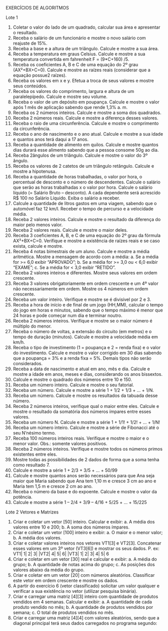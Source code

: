 EXERCÍCIOS DE ALGORITMOS  

Lote 1
1.	Coletar o valor do lado de um quadrado, calcular sua área e apresentar o resultado.
2.	Receba o salário de um funcionário e mostre o novo salário com reajuste de 15%.
3.	Receba a base e a altura de um triângulo. Calcule e mostre a sua área.
4.	Receba a temperatura em graus Celsius. Calcule e mostre a sua temperatura convertida em fahrenheit F = (9*C+160) /5.
5.	Receba os coeficientes A, B e C de uma equação do 2º grau (AX²+BX+C=0). Calcule e mostre as raízes reais (considerar que a equação possue2 raízes).
6.	Receba os valores em x e y. Efetua a troca de seus valores e mostre seus conteúdos.
7.	Receba os valores do comprimento, largura e altura de um paralelepípedo. Calcule e mostre seu volume.
8.	Receba o valor de um depósito em poupança. Calcule e mostre o valor após 1 mês de aplicação sabendo que rende 1,3% a. m.
9.	Receba os 2 números inteiros. Calcule e mostre a soma dos quadrados.
10.	Receba 2 números reais. Calcule e mostre a diferença desses valores.
11.	Receba o raio de uma circunferência. Calcule e mostre o comprimento da circunferência.
12.	Receba o ano de nascimento e o ano atual. Calcule e mostre a sua idade e quantos anos terá daqui a 17 anos.
13.	Receba a quantidade de alimento em quilos. Calcule e mostre quantos dias durará esse alimento sabendo que a pessoa consome 50g ao dia.
14.	Receba 2ângulos de um triângulo. Calcule e mostre o valor do 3º ângulo.
15.	Receba os valores de 2 catetos de um triângulo retângulo. Calcule e mostre a hipotenusa.
16.	Receba a quantidade de horas trabalhadas, o valor por hora, o percentual de desconto e o número de descendentes. Calcule o salário que serão as horas trabalhadas x o valor por hora. Calcule o salário líquido (= Salário Bruto – desconto). A cada dependente será acrescido R$ 100 no Salário Líquido. Exiba o salário a receber.
17.	Calcule a quantidade de litros gastos em uma viagem, sabendo que o automóvel faz 12 km/l. Receber o tempo de percurso e a velocidade média.
18.	Receba 2 valores inteiros. Calcule e mostre o resultado da diferença do maior pelo menos valor.
19.	Receba 2 valores reais. Calcule e mostre o maior deles.
20.	Receba 3 coeficientes A, B, e C de uma equação do 2º grau da fórmula AX²+BX+C=0. Verifique e mostre a existência de raízes reais e se caso exista, calcule e mostre.
21.	Receba 4 notas bimestrais de um aluno. Calcule e mostre a média aritmética. Mostre a mensagem de acordo com a média:
a.	Se a média for >= 6,0 exibir “APROVADO”;
b.	Se a média for >= 3,0 ou < 6,0 exibir “EXAME”;
c.	Se a média for < 3,0 exibir “RETIDO”.
22.	Receba 2 valores inteiros e diferentes. Mostre seus valores em ordem crescente.
23.	Receba 3 valores obrigatoriamente em ordem crescente e um 4º valor não necessariamente em ordem. Mostre os 4 números em ordem crescente.
24.	Receba um valor inteiro. Verifique e mostre se é divisível por 2 e 3.
25.	Receba a hora de início e de final de um jogo (HH,MM), calcular o tempo do jogo em horas e minutos, sabendo que o tempo máximo é menor que 24 horas e pode começar num dia e terminar noutro.
26.	Receba 2 números inteiros. Verifique e mostre se o maior número é múltiplo do menor.
27.	Receba o número de voltas, a extensão do circuito (em metros) e o tempo de duração (minutos). Calcule e mostre a velocidade média em km/h.
29.	Receba o tipo de investimento (1 = poupança e 2 = renda fixa) e o valor do investimento. Calcule e mostre o valor corrigido em 30 dias sabendo que a poupança = 3% e a renda fixa = 5%. Demais tipos não serão considerados.
30.	Receba a data de nascimento e atual em ano, mês e dia. Calcule e mostre a idade em anos, meses e dias, considerando os anos bissextos.
31.	Calcule e mostre o quadrado dos números entre 10 e 150.
32.	Receba um número inteiro. Calcule e mostre o seu fatorial.
33.	Receba um número. Calcule e mostre a série 1 + 1/2 + 1/3 + ... + 1/N.
34.	Receba um número. Calcule e mostre os resultados da tabuada desse número.
35.	Receba 2 números inteiros, verifique qual o maior entre eles. Calcule e mostre o resultado da somatória dos números ímpares entre esses valores.
36.	Receba um número N. Calcule e mostre a série 1 + 1/1! + 1/2! + ... + 1/N!
37.	Receba um número inteiro. Calcule e mostre a série de Fibonacci até o seu N’nésimo termo.
38.	Receba 100 números inteiros reais. Verifique e mostre o maior e o menor valor. Obs.: somente valores positivos.
40.	Receba 2 números inteiros. Verifique e mostre todos os números primos existentes entre eles.
41.	Mostre todas as possibilidades de 2 dados de forma que a soma tenha como resultado 7.
42.	Calcule e mostre a série 1 + 2/3 + 3/5 + ... + 50/99
43.	Calcule e mostre quantos anos serão necessários para que Ana seja maior que Maria sabendo que Ana tem 1,10 m e cresce 3 cm ao ano e Maria tem 1,5 m e cresce 2 cm ao ano.
44.	Receba o número da base e do expoente. Calcule e mostre o valor da potência.
45.	Calcule e mostre a série 1 – 2/4 + 3/9 – 4/16 + 5/25 + ... + 15/225

Lote 2
Vetores e Matrizes
1.	Criar e coletar um vetor [50] inteiro. Calcular e exibir:
a.	A média dos valores entre 10 e 200;
b.	A soma dos números ímpares.
2.	Criar e coletar um vetor [100] inteiro e exibir:
a.	O maior e o menor valor;
b.	A média dos valores.
3.	Criar e coletar valores inteiros nos vetores VT1[3] e VT2[3]. Concatenar esses valores em um 3º vetor (VT3[6]) e mostrar os seus dados. P. ex:
VT1|	1|	2|	3|	|VT2|	4|	5|	6|	|VT3|	1|	2|	3|	4|	5|	6
5.	Criar e coletar em um vetor [30] real e calcular e exibir:
a.	A média do grupo;
b.	A quantidade de notas acima do grupo;
c.	As posições dos valores abaixo da média do grupo.
7.	Criar e coletar em um vetor [20] com números aleatórios. Classificar este vetor em ordem crescente e mostre os dados.
8.	A partir do exercício 6 (vetor classificado) solicitar um valor qualquer e verificar a sua existência no vetor (utilizar pesquisa binária).
9.	Criar e carregar uma matriz [4][3] inteiro com quantidade de produtos vendidos em 4 semanas. Calcular e exibir:
a.	A quantidade de cada produto vendido no mês;
b.	A quantidade de produtos vendidos por semana;
c.	O total de produtos vendidos no mês.
10.	Criar e carregar uma matriz [4][4] com valores aleatórios, sendo que a diagonal principal terá seus dados carregados no programa segundo:
 

 


